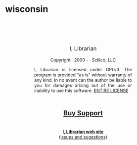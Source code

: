 # wisconsin
<div style="text-align:center">
    <div class="item-sticker ui-widget-content ui-corner-all" style="margin:auto;margin-top:100px;width:340px">
        <div class="ui-dialog-titlebar ui-state-default ui-corner-top" style="border:0;font-size:1.25em">
            I, Librarian
            <?php
            include_once 'data.php';
            print $version;
            ?>
        </div>
        <div class="separator" style="margin:0"></div>
        <div class="alternating_row ui-corner-bottom" style="padding:4px 12px;overflow:auto;">
            <p>
                Copyright &middot; 2000 - <?php echo date('Y') ?> &middot; Scilico, LLC
            </p>
            <p style="text-align:justify">
                I, Librarian is licensed under GPLv3. The program is provided "as is"
                without warranty of any kind. In no event can the author be liable to
                you for damages arising out of the use or inability to use this software.
                <a href="https://www.gnu.org/licenses/gpl.html" target="_blank">ENTIRE LICENSE</a>
            </p>
        </div>
        <div class="separator" style="margin:0"></div>
        <div class="alternating_row ui-corner-bottom" style="padding:4px 7px;overflow:auto;">
            <h2>
                <a href="https://i-librarian.net/compare.php" target="_blank">
                    <i class="fa fa-question-circle" style="font-size:1em"></i>
                    Buy Support
                </a>
            </h2>
        </div>
        <div class="separator" style="margin:0"></div>
        <div class="alternating_row ui-corner-bottom" style="padding:4px 7px;overflow:auto;">
            <p>
                <b><a href="https://i-librarian.net" target="_blank">I, Librarian web site</a></b>
                <br>
                <a href="https://github.com/mkucej/i-librarian/issues" target="_blank">(issues and sugestions)</a>
            </p>
        </div>
    </div>
</div>

